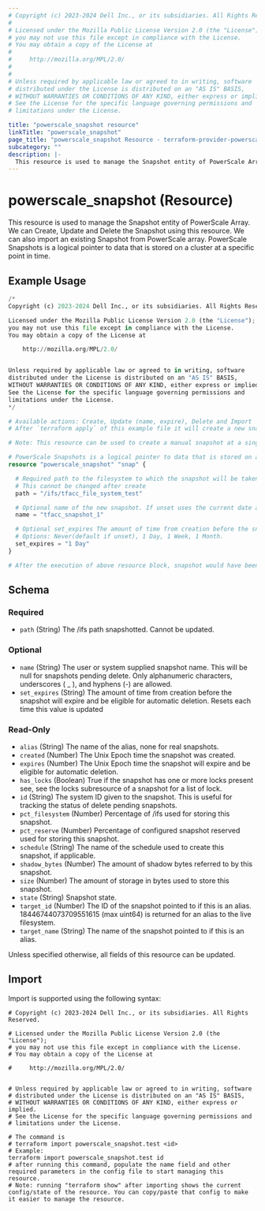 ```yaml
---
# Copyright (c) 2023-2024 Dell Inc., or its subsidiaries. All Rights Reserved.
#
# Licensed under the Mozilla Public License Version 2.0 (the "License");
# you may not use this file except in compliance with the License.
# You may obtain a copy of the License at
#
#     http://mozilla.org/MPL/2.0/
#
#
# Unless required by applicable law or agreed to in writing, software
# distributed under the License is distributed on an "AS IS" BASIS,
# WITHOUT WARRANTIES OR CONDITIONS OF ANY KIND, either express or implied.
# See the License for the specific language governing permissions and
# limitations under the License.

title: "powerscale_snapshot resource"
linkTitle: "powerscale_snapshot"
page_title: "powerscale_snapshot Resource - terraform-provider-powerscale"
subcategory: ""
description: |-
  This resource is used to manage the Snapshot entity of PowerScale Array. We can Create, Update and Delete the Snapshot using this resource. We can also import an existing Snapshot from PowerScale array. PowerScale Snapshots is a logical pointer to data that is stored on a cluster at a specific point in time.
---
```


# powerscale_snapshot (Resource)

This resource is used to manage the Snapshot entity of PowerScale Array. We can Create, Update and Delete the Snapshot using this resource. We can also import an existing Snapshot from PowerScale array. PowerScale Snapshots is a logical pointer to data that is stored on a cluster at a specific point in time.


## Example Usage

```terraform
/*
Copyright (c) 2023-2024 Dell Inc., or its subsidiaries. All Rights Reserved.

Licensed under the Mozilla Public License Version 2.0 (the "License");
you may not use this file except in compliance with the License.
You may obtain a copy of the License at

    http://mozilla.org/MPL/2.0/


Unless required by applicable law or agreed to in writing, software
distributed under the License is distributed on an "AS IS" BASIS,
WITHOUT WARRANTIES OR CONDITIONS OF ANY KIND, either express or implied.
See the License for the specific language governing permissions and
limitations under the License.
*/

# Available actions: Create, Update (name, expire), Delete and Import
# After `terraform apply` of this example file it will create a new snapshot for the path name set in `path` attribute on the PowerScale

# Note: This resource can be used to create a manual snapshot at a single point in time. Howerver, if the user wants to take snapshots on a regular cadence, they should use the snapshot_schedules resource. 

# PowerScale Snapshots is a logical pointer to data that is stored on a cluster at a specific point in time.
resource "powerscale_snapshot" "snap" {

  # Required path to the filesystem to which the snapshot will be taken of
  # This cannot be changed after create
  path = "/ifs/tfacc_file_system_test"

  # Optional name of the new snapshot. If unset uses the current date and time for the name attribute (Can be modified)
  name = "tfacc_snapshot_1"

  # Optional set_expires The amount of time from creation before the snapshot will expire and be eligible for automatic deletion.  (Can be modified)
  # Options: Never(default if unset), 1 Day, 1 Week, 1 Month.
  set_expires = "1 Day"
}

# After the execution of above resource block, snapshot would have been created on the PowerScale array. For more information, Please check the terraform state file.
```

<!-- schema generated by tfplugindocs -->
## Schema

### Required

- `path` (String) The /ifs path snapshotted. Cannot be updated.

### Optional

- `name` (String) The user or system supplied snapshot name. This will be null for snapshots pending delete. Only alphanumeric characters, underscores ( _ ), and hyphens (-) are allowed.
- `set_expires` (String) The amount of time from creation before the snapshot will expire and be eligible for automatic deletion. Resets each time this value is updated

### Read-Only

- `alias` (String) The name of the alias, none for real snapshots.
- `created` (Number) The Unix Epoch time the snapshot was created.
- `expires` (Number) The Unix Epoch time the snapshot will expire and be eligible for automatic deletion.
- `has_locks` (Boolean) True if the snapshot has one or more locks present see, see the locks subresource of a snapshot for a list of lock.
- `id` (String) The system ID given to the snapshot. This is useful for tracking the status of delete pending snapshots.
- `pct_filesystem` (Number) Percentage of /ifs used for storing this snapshot.
- `pct_reserve` (Number) Percentage of configured snapshot reserved used for storing this snapshot.
- `schedule` (String) The name of the schedule used to create this snapshot, if applicable.
- `shadow_bytes` (Number) The amount of shadow bytes referred to by this snapshot.
- `size` (Number) The amount of storage in bytes used to store this snapshot.
- `state` (String) Snapshot state.
- `target_id` (Number) The ID of the snapshot pointed to if this is an alias. 18446744073709551615 (max uint64) is returned for an alias to the live filesystem.
- `target_name` (String) The name of the snapshot pointed to if this is an alias.

Unless specified otherwise, all fields of this resource can be updated.

## Import

Import is supported using the following syntax:

```shell
# Copyright (c) 2023-2024 Dell Inc., or its subsidiaries. All Rights Reserved.

# Licensed under the Mozilla Public License Version 2.0 (the "License");
# you may not use this file except in compliance with the License.
# You may obtain a copy of the License at

#     http://mozilla.org/MPL/2.0/


# Unless required by applicable law or agreed to in writing, software
# distributed under the License is distributed on an "AS IS" BASIS,
# WITHOUT WARRANTIES OR CONDITIONS OF ANY KIND, either express or implied.
# See the License for the specific language governing permissions and
# limitations under the License.

# The command is
# terraform import powerscale_snapshot.test <id>
# Example:
terraform import powerscale_snapshot.test id
# after running this command, populate the name field and other required parameters in the config file to start managing this resource.
# Note: running "terraform show" after importing shows the current config/state of the resource. You can copy/paste that config to make it easier to manage the resource.
```